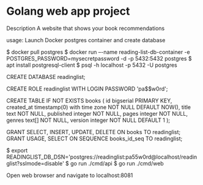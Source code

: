 # Golang web app project

Description
A website that shows your book recommendations

usage:
Launch Docker postgres container and create database

$ docker pull postgres
$ docker run –-name reading-list-db-container -e POSTGRES_PASSWORD=mysecretpassword -d -p 5432:5432 postgres
$ apt install postgresql-client
$ psql -h localhost -p 5432 -U postgres

CREATE DATABASE readinglist;

CREATE ROLE readinglist WITH LOGIN PASSWORD 'pa$$w0rd';

CREATE TABLE IF NOT EXISTS books (
    id bigserial PRIMARY KEY,  
    created_at timestamp(0) with time zone NOT NULL DEFAULT NOW(),
    title text NOT NULL,
    published integer NOT NULL,
    pages integer NOT NULL,
    genres text[] NOT NULL,
    version integer NOT NULL DEFAULT 1
);

GRANT SELECT, INSERT, UPDATE, DELETE ON books TO readinglist;
GRANT USAGE, SELECT ON SEQUENCE books_id_seq TO readinglist;

$ export READINGLIST_DB_DSN='postgres://readinglist:pa55w0rd@localhost/readinglist?sslmode=disable'
$ go run ./cmd/api
$ go run ./cmd/web

Open web browser and navigate to localhost:8081